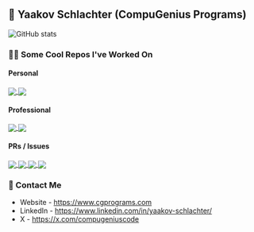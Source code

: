 ## 👋 Yaakov Schlachter (CompuGenius Programs)

![GitHub stats](https://compugeniusprograms.vercel.app/api?username=CompuGenius-Programs&hide=stars&count_private=true&show_icons=true&theme=algolia)

### 👨‍💻 Some Cool Repos I've Worked On
#### Personal
<a href="https://github.com/CompuGenius-Programs/auto-ktane">
  <img align="center" src="https://compugeniusprograms.vercel.app/api/pin/?username=compugenius-programs&repo=auto-ktane&show_owner=true&theme=algolia" />
</a>
<a href="https://github.com/CompuGenius-Programs/Tic-Tac-Toe-AI">
  <img align="center" src="https://compugeniusprograms.vercel.app/api/pin/?username=compugenius-programs&repo=tic-tac-toe-ai&show_owner=true&theme=algolia" />
</a>

#### Professional
<a href="https://github.com/CompuGenius-Programs/Collapsus">
  <img align="center" src="https://compugeniusprograms.vercel.app/api/pin/?username=compugenius-programs&repo=collapsus-v2&show_owner=true&theme=algolia" />
</a>
<a href="https://github.com/CompuGenius-Programs/VRIF-Bot">
  <img align="center" src="https://compugeniusprograms.vercel.app/api/pin/?username=compugenius-programs&repo=vrif-bot&show_owner=true&theme=algolia" />
</a>

#### PRs / Issues
<a href="https://github.com/Unity-Technologies/ml-agents">
  <img align="center" src="https://compugeniusprograms.vercel.app/api/pin/?username=unity-technologies&repo=ml-agents&show_owner=true&theme=algolia" />
</a>
<a href="https://github.com/upptime/upptime">
  <img align="center" src="https://compugeniusprograms.vercel.app/api/pin/?username=upptime&repo=upptime&show_owner=true&theme=algolia" />
</a>
<a href="https://github.com/pycord-development/pycord">
  <img align="center" src="https://compugeniusprograms.vercel.app/api/pin/?username=pycord-development&repo=pycord&show_owner=true&theme=algolia" />
</a>
<a href="https://github.com/kosherjava/zmanim">
  <img align="center" src="https://compugeniusprograms.vercel.app/api/pin/?username=kosherjava&repo=zmanim&show_owner=true&theme=algolia" />
</a>


### 📧 Contact Me

- Website - https://www.cgprograms.com
- LinkedIn - https://www.linkedin.com/in/yaakov-schlachter/
- X - https://x.com/compugeniuscode
